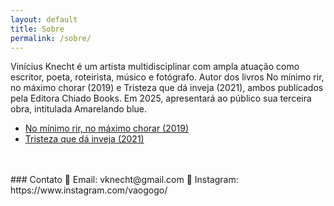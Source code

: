 ```yaml
---
layout: default
title: Sobre
permalink: /sobre/
---
```


Vinícius Knecht é um artista multidisciplinar com ampla atuação como escritor, poeta, roteirista, músico e fotógrafo. Autor dos livros No mínimo rir, no máximo chorar (2019) e Tristeza que dá inveja (2021), ambos publicados pela Editora Chiado Books. Em 2025, apresentará ao público sua terceira obra, intitulada Amarelando blue.
- [No mínimo rir, no máximo chorar (2019)](https://drive.google.com/drive/folders/1tB9WdHHQNyIbdG1NnoaQFsR1JrfUos7c?usp=drive_link)
- [Tristeza que dá inveja (2021)](https://drive.google.com/drive/folders/183VCjb-lOEEY17wD0DdkQGFDAxQyyg0u?usp=drive_link)


<br>
<br>
### Contato  
📧 Email: vknecht@gmail.com  
📸 Instagram: https://www.instagram.com/vaogogo/
